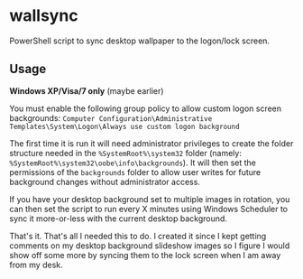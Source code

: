 # wallsync
PowerShell script to sync desktop wallpaper to the logon/lock screen.

## Usage

**Windows XP/Visa/7 only** (maybe earlier)

You must enable the following group policy to allow custom logon screen backgrounds:
`Computer Configuration\Administrative Templates\System\Logon\Always use custom logon background`

The first time it is run it will need administrator privileges to create the folder structure needed in the `%SystemRoot%\system32` folder (namely: `%SystemRoot%\system32\oobe\info\backgrounds`). It will then set the permissions of the `backgrounds` folder to allow user writes for future background changes without administrator access.

If you have your desktop background set to multiple images in rotation, you can then set the script to run every X minutes using Windows Scheduler to sync it more-or-less with the current desktop background.

That's it. That's all I needed this to do. I created it since I kept getting comments on my desktop background slideshow images so I figure I would show off some more by syncing them to the lock screen when I am away from my desk.
